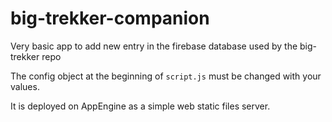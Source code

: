 # big-trekker-companion
Very basic app to add new entry in the firebase database used by the big-trekker repo

The config object at the beginning of `script.js` must be changed
with your values.

It is deployed on AppEngine as a simple web static files server.